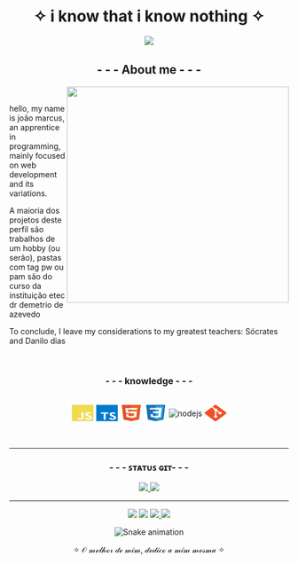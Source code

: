 <div>
  <h1 align="center">✧ i know that i know nothing ✧ </h1>
</div>
<div align="center">
<img src="https://www.google.com/url?sa=i&url=https%3A%2F%2Fescolaconquer.com.br%2Fblog%2Fevolucao-na-educacao%2F&psig=AOvVaw0Io9FXVSaHtXdYssWXCJHZ&ust=1647711860460000&source=images&cd=vfe&ved=0CAsQjRxqFwoTCJjF2aOb0PYCFQAAAAAdAAAAABAJ">
</div>

<div>
  <div>
<h2 align="center"> - - - About me - - -</h2>
 
<img src="https://www.google.com/url?sa=i&url=https%3A%2F%2Fwww.shutterstock.com%2Fpt%2Fvideo%2Fclip-1041098248-nymph-figure-sculpture-statue-4k&psig=AOvVaw1WDpghxHx3-Md0QXkMt4Vk&ust=1647711617181000&source=images&cd=vfe&ved=0CAsQjRxqFwoTCKCa-rKa0PYCFQAAAAAdAAAAABAD" height="390" width="400" align="right">
  <br>
  <p>hello, my name is joão marcus, an apprentice in programming, mainly focused on web development and its variations.  </p>
  <p>A maioria dos projetos deste perfil são trabalhos de um hobby (ou serão), pastas com tag pw ou pam são do curso da instituição etec dr demetrio de azevedo</p> 
  <p>To conclude, I leave my considerations to my greatest teachers: Sócrates and Danilo dias</p>
</div>

<br>
<h3 align="center"> - - -   knowledge   - - -</h3>

<div align="center" valign="top"><br>
  <img align="center" alt="Js" height="30" width="40" src="https://raw.githubusercontent.com/devicons/devicon/master/icons/javascript/javascript-plain.svg">
  <img align="center" alt="Js" height="30" width="40" src="https://raw.githubusercontent.com/devicons/devicon/master/icons/typescript/typescript-plain.svg">
  <img align="center" alt="HTML" height="30" width="40" src="https://raw.githubusercontent.com/devicons/devicon/master/icons/html5/html5-original.svg">
  <img align="center" alt="CSS" height="30" width="40" src="https://raw.githubusercontent.com/devicons/devicon/master/icons/css3/css3-original.svg">
  <img align="center" alt="nodejs" height="30" width="40" src="https://cdn.worldvectorlogo.com/logos/nodejs-icon.svg">
  <img align="center" alt="git" height="30" width="40" src="https://raw.githubusercontent.com/devicons/devicon/master/icons/git/git-original.svg">
</div><br>
<br>
  </div>

<hr>
<h3 align="center"> - - - ꜱᴛᴀᴛᴜꜱ ɢɪᴛ- - -</h3>

<div align="center">
  <a href="https://github.com/JoaoMelo123">
    <img height="150em" src="https://github-readme-stats.vercel.app/api?username=JoaoMelo123&count_private=true&include_all_commits=true&show_icons=true&theme=omni&hide_border=false&show_owner=true"/>
    <img height="150em" src="https://github-readme-stats.vercel.app/api/top-langs/?username=MariaFernandaSSO&theme=omni&hide_border=false&&layout=compact"/>
  </a>
</div>

<hr>

<div align="center">
  <a href="#" target="_blank"><img src="https://img.shields.io/badge/-Instagram-%23E4405F?style=for-the-badge&logo=instagram&logoColor=white" target="_blank"></a> 
  <a href="mailto:mariafernandasso281@gmail.com"><img src="https://img.shields.io/badge/Gmail-D14836?style=for-the-badge&logo=gmail&logoColor=white" target="_blank"></a>
   <a href="https://github.com/MariaFernandaSSO"><img src="https://img.shields.io/badge/GitHub-100000?style=for-the-badge&logo=github&logoColor=white" target="_blank">
  </a>
 <a href"#"><img src="https://img.shields.io/badge/Windows-0078D6?style=for-the-badge&logo=windows&logoColor=white" target="_blank"></a>
</div>

<div align="center">
  
  ![Snake animation](https://github.com/danielbped/danielbped/blob/output/github-contribution-grid-snake.svg)
  
</div>

<p align="center">✧ 𝒪 𝓂ℯ𝓁𝒽ℴ𝓇 𝒹ℯ 𝓂𝒾𝓂, 𝒹ℯ𝒹𝒾𝒸ℴ 𝒶 𝓂𝒾𝓂 𝓂ℯ𝓈𝓂𝒶 ✧</p>


